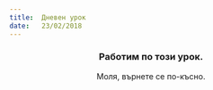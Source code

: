 ```yaml
---
title:  Дневен урок
date:   23/02/2018
---
```


### <center>Работим по този урок.</center>
<center>Моля, върнете се по-късно.</center>